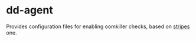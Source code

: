 # dd-agent
Provides configuration files for enabling oomkiller checks, based on [stripes](https://github.com/stripe/datadog-checks) one.
